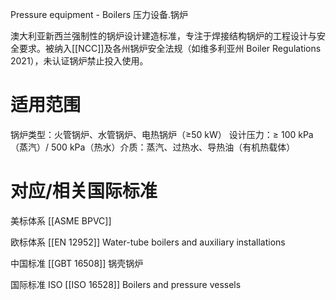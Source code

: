 Pressure equipment - Boilers
压力设备.锅炉

澳大利亚新西兰​​强制性的锅炉设计建造标准​​，专注于​​焊接结构锅炉​​的工程设计与安全要求。被纳入 ​​[[NCC]]及各州锅炉安全法规（如维多利亚州 ​​Boiler Regulations 2021​​），​​未认证锅炉禁止投入使用​​。

# 适用范围

锅炉类型​​：火管锅炉、水管锅炉、电热锅炉（≥50 kW）
设计压力​​：≥ ​​100 kPa（蒸汽）/ 500 kPa（热水）​
介质​​：蒸汽、过热水、导热油（有机热载体）

# 对应/相关国际标准

美标体系
[[ASME BPVC]]

欧标体系
[[EN 12952]] Water-tube boilers and auxiliary installations

中国标准
[[GBT 16508]] 锅壳锅炉

国际标准 ISO
[[ISO 16528]] Boilers and pressure vessels
